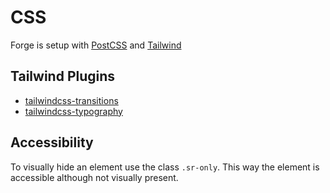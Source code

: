 # CSS
Forge is setup with [PostCSS](https://postcss.org/) and [Tailwind](https://tailwindcss.com/)

## Tailwind Plugins
- [tailwindcss-transitions](https://github.com/benface/tailwindcss-transitions)
- [tailwindcss-typography](https://github.com/benface/tailwindcss-typography)


## Accessibility
To visually hide an element use the class `.sr-only`. This way the element is accessible although not visually present.
